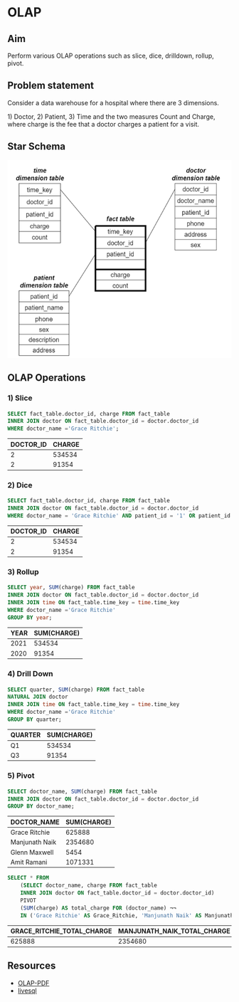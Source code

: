 # OLAP

## Aim

Perform various OLAP operations such as slice, dice, drilldown, rollup,
pivot.

## Problem statement

Consider a data warehouse for a hospital where there are 3 dimensions.

1\) Doctor, 2) Patient, 3) Time and the two measures Count and Charge, where
charge is the fee that a doctor charges a patient for a visit.

## Star Schema

![Star_Schema](/OLAP/star_schema.png)

## OLAP Operations

### 1) Slice

```sql
SELECT fact_table.doctor_id, charge FROM fact_table  
INNER JOIN doctor ON fact_table.doctor_id = doctor.doctor_id  
WHERE doctor_name ='Grace Ritchie';
```

| DOCTOR_ID | CHARGE |
| - | - |
| 2  | 534534  |
| 2  | 91354  |

### 2) Dice

```sql
SELECT fact_table.doctor_id, charge FROM fact_table  
INNER JOIN doctor ON fact_table.doctor_id = doctor.doctor_id  
WHERE doctor_name = 'Grace Ritchie' AND patient_id = '1' OR patient_id = '3';
```

| DOCTOR_ID | CHARGE |
| - | - |
| 2  | 534534  |
| 2  | 91354  |

### 3) Rollup

```sql
SELECT year, SUM(charge) FROM fact_table  
INNER JOIN doctor ON fact_table.doctor_id = doctor.doctor_id  
INNER JOIN time ON fact_table.time_key = time.time_key  
WHERE doctor_name ='Grace Ritchie'   
GROUP BY year;
```

| YEAR | SUM(CHARGE) |
| - | - |
| 2021  | 534534  |
| 2020  | 91354  |

### 4) Drill Down

```sql
SELECT quarter, SUM(charge) FROM fact_table  
NATURAL JOIN doctor  
INNER JOIN time ON fact_table.time_key = time.time_key  
WHERE doctor_name ='Grace Ritchie'   
GROUP BY quarter;
```

| QUARTER | SUM(CHARGE) |
| - | - |
| Q1  | 534534  |
| Q3  | 91354  |

### 5) Pivot

```sql
SELECT doctor_name, SUM(charge) FROM fact_table  
INNER JOIN doctor ON fact_table.doctor_id = doctor.doctor_id  
GROUP BY doctor_name;
```

| DOCTOR_NAME | SUM(CHARGE) |
| - | - |
| Grace Ritchie  | 625888  |
| Manjunath Naik  | 2354680  |
| Glenn Maxwell  | 5454  |
| Amit Ramani  | 1071331  |

```sql
SELECT * FROM  
    (SELECT doctor_name, charge FROM fact_table  
    INNER JOIN doctor ON fact_table.doctor_id = doctor.doctor_id)  
    PIVOT  
    (SUM(charge) AS total_charge FOR (doctor_name) ¬¬
    IN ('Grace Ritchie' AS Grace_Ritchie, 'Manjunath Naik' AS Manjunath_Naik, 'Glenn Maxwell' AS Glenn_Maxwell, 'Amit Ramani' AS Amit_Ramani));
```

| GRACE_RITCHIE_TOTAL_CHARGE | MANJUNATH_NAIK_TOTAL_CHARGE | GLENN_MAXWELL_TOTAL_CHARGE | AMIT_RAMANI_TOTAL_CHARGE |
| - | - | - | - |
| 625888  | 2354680  | 5454  | 1071331  |

## Resources

-   [OLAP-PDF](OLAP.pdf)
-   [livesql](https://livesql.oracle.com/apex/livesql/s/lo1wbvqwsxy2h47fw5iw4e120)
